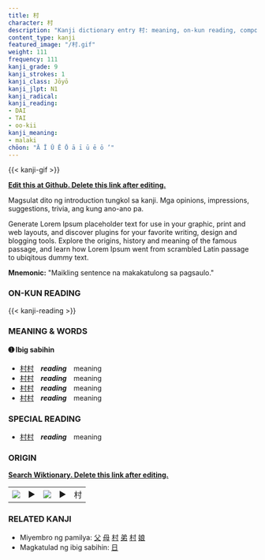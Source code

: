 ```yaml
---
title: 村
character: 村
description: "Kanji dictionary entry 村: meaning, on-kun reading, compounds, origin, related kanji"
content_type: kanji
featured_image: "/村.gif"
weight: 111
frequency: 111
kanji_grade: 9
kanji_strokes: 1
kanji_class: Jōyō
kanji_jlpt: N1
kanji_radical: 
kanji_reading: 
- DAI
- TAI
- oo-kii
kanji_meaning:
- malaki
chōon: "Ā Ī Ū Ē Ō ā ī ū ē ō ’"
---
```

[//]: # (Don't edit the line below. Kanji animated GIF code is automatically generated.)
{{< kanji-gif >}}

[//]: # (Edit below this line.)

**[Edit this at Github. Delete this link after editing.](https://github.com/tim0g/tim/tree/main/content/kanji/村/index.md)**

Magsulat dito ng introduction tungkol sa kanji. Mga opinions, impressions, suggestions, trivia, ang kung ano-ano pa.

Generate Lorem Ipsum placeholder text for use in your graphic, print and web layouts, and discover plugins for your favorite writing, design and blogging tools. Explore the origins, history and meaning of the famous passage, and learn how Lorem Ipsum went from scrambled Latin passage to ubiqitous dummy text.
 
**Mnemonic:** "Maikling sentence na makakatulong sa pagsaulo."

### ON-KUN READING

[//]: # (Don't edit the line below. ON-KUN READING code is automatically generated.)
{{< kanji-reading >}}

### MEANING & WORDS

#### ➊ **Ibig sabihin**
  - [村](../村)[村](../村)　***reading***　meaning
  - [村](../村)[村](../村)　***reading***　meaning
  - [村](../村)[村](../村)　***reading***　meaning
  - [村](../村)[村](../村)　***reading***　meaning

### SPECIAL READING
  - [村](../村)[村](../村)　***reading***　meaning

### ORIGIN

**[Search Wiktionary. Delete this link after editing.](https://wiktionary.org/wiki/村)**
<table class="kanji-table"><tr><td>
<img src="60px-村-bronze.svg.png">
</td><td>▶</td><td>
<img src="60px-村-oracle.svg.png">
</td><td>▶</td>
<td class="kanji-origin">村</td>
</tr></table>

### RELATED KANJI
- Miyembro ng pamilya: [父](../父) [母](../母) [村](../村) [弟](../弟) [村](../村) [娘](../娘)
- Magkatulad ng ibig sabihin: [日](../日)
